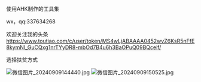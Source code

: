 使用AHK制作的工具集

wx，qq:337634268

欢迎关注我的头条 https://www.toutiao.com/c/user/token/MS4wLjABAAAA0452wvZ6KsR5nFfE8kymNI_GuCQxg1nrTYyDR8-mbOd7B4u6h3BaOPuQ09BQceif/

选择扶贫方式


![微信图片_20240909144440.jpg](https://s2.loli.net/2024/09/09/ToYAqPdBZv4wcCb.jpg)
![微信图片_20240909150525.jpg](https://s2.loli.net/2024/09/09/KMlPwzpikdyLBof.jpg)
